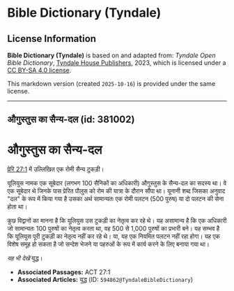 # Bible Dictionary (Tyndale)

## License Information

**Bible Dictionary (Tyndale)** is based on and adapted from: _Tyndale Open Bible Dictionary_, [Tyndale House Publishers](https://tyndaleopenresources.com/), 2023, which is licensed under a [CC BY-SA 4.0 license](https://creativecommons.org/licenses/by-sa/4.0/legalcode.en).

This markdown version (created `2025-10-16`) is provided under the same license.



--------------------------------

## औगुस्तुस का सैन्य-दल (id: 381002)

औगुस्तुस का सैन्य\-दल
=====================

[प्रेरि 27:1](https://ref.ly/Acts27:1) में उल्लिखित एक रोमी सैन्य टुकड़ी।

यूलियुस नामक एक सूबेदार (लगभग 100 सैनिकों का अधिकारी) औगुस्तुस के सैन्य\-दल का सदस्य था। वे एक सूबेदार थे जिनके पास प्रेरित पौलुस को रोम की यात्रा के दौरान सौंपा था। यूनानी शब्द जिसका अनुवाद "दल" के रूप में किया गया है उसका अर्थ सामान्यतः एक रोमी पलटन (500 पुरुष) या दो पलटन की सेना होता था।

कुछ विद्वानों का मानना है कि यूलियुस उस टुकड़ी का नेतृत्व कर रहे थे। यह असामान्य है कि एक अधिकारी जो सामान्यतः 100 पुरुषों का नेतृत्व करता था, वह 500 से 1,000 पुरुषों का प्रभारी बने। यह सम्भव है कि यूलियुस पूरी टुकड़ी का नेतृत्व नहीं कर रहे थे। या, यह एक नियमित पलटन नहीं रहा होगा। यह एक विशेष समूह हो सकता है जो सन्देश भेजने या पहरुओं के रूप में कार्य करने के लिए बनाया गया था।

*यह भी देखें* युद्ध।

* **Associated Passages:** ACT 27:1
* **Associated Articles:** युद्ध (ID: `594862@TyndaleBibleDictionary`)

